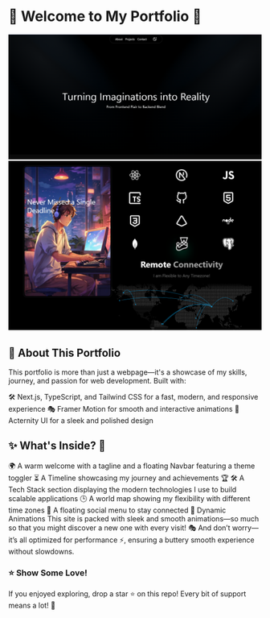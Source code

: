 # 🌟 Welcome to My Portfolio 👋
<img src="assets/HomePage.png"  alt="Portfolio Home Page Preview">   <img src="assets/Technologies.png" alt="Technologies Used"> </div>
## 🚀 About This Portfolio
This portfolio is more than just a webpage—it's a showcase of my skills, journey, and passion for web development. Built with:

🛠 Next.js, TypeScript, and Tailwind CSS for a fast, modern, and responsive experience
🎭 Framer Motion for smooth and interactive animations
🎨 Acternity UI for a sleek and polished design

## ✨ What's Inside? 👀

🌍 A warm welcome with a tagline and a floating Navbar featuring a theme toggler
⏳ A Timeline showcasing my journey and achievements 🏆
🛠 A Tech Stack section displaying the modern technologies I use to build scalable applications
🕒 A world map showing my flexibility with different time zones
🔗 A floating social menu to stay connected
🎥 Dynamic Animations
This site is packed with sleek and smooth animations—so much so that you might discover a new one with every visit! 🎭
And don’t worry—it’s all optimized for performance ⚡, ensuring a buttery smooth experience without slowdowns.

### ⭐ Show Some Love!
If you enjoyed exploring, drop a star ⭐ on this repo! Every bit of support means a lot! 💖
